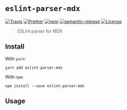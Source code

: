 # `eslint-parser-mdx`

[![Travis](https://img.shields.io/travis/azz/eslint-parser-mdx.svg?style=flat-square)](https://travis-ci.org/azz/eslint-parser-mdx)
[![Prettier](https://img.shields.io/badge/code_style-prettier-ff69b4.svg?style=flat-square)](https://github.com/prettier/prettier)
[![npm](https://img.shields.io/npm/v/eslint-parser-mdx.svg?style=flat-square)](https://npmjs.org/eslint-parser-mdx)
[![semantic-release](https://img.shields.io/badge/%20%20%F0%9F%93%A6%F0%9F%9A%80-semantic--release-e10079.svg?style=flat-square)](https://github.com/semantic-release/semantic-release)
[![License](https://img.shields.io/badge/license-MIT-blue.svg?style=flat-square)](LICENSE)

> ESLint parser for MDX

## Install

With `yarn`:

```shellsession
yarn add eslint-parser-mdx
```

With `npm`:

```shellsession
npm install --save eslint-parser-mdx
```

## Usage
